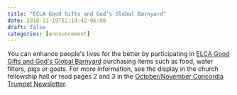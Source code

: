 ```yaml
---
title: "ECLA Good Gifts and God's Global Barnyard"
date: 2018-11-19T12:14:42-06:00
draft: false
categories: [announcement]
---
```


You can enhance people's lives for the better by participating in [ELCA Good Gifts and God's Global Barnyard](https://community.elca.org/elcagoodgifts) purchasing items such as food, water filters, pigs or goats. For more information, see the display in the church fellowship hall or read pages 2 and 3 in the [October/November Concordia Trumpet Newsletter](/newsletters/201810-trumpet.pdf).
